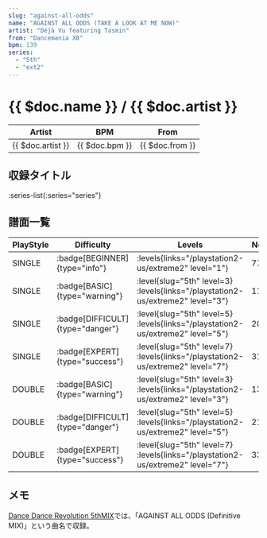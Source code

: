 ```yaml
---
slug: "against-all-odds"
name: "AGAINST ALL ODDS (TAKE A LOOK AT ME NOW)"
artist: "Déjà Vu featuring Tasmin"
from: "Dancemania X8"
bpm: 139
series:
  - "5th"
  - "ext2"
---
```


# {{ $doc.name }} / {{ $doc.artist }}

|Artist|BPM|From|
|------|---|----|
|{{ $doc.artist }}|{{ $doc.bpm }}|{{ $doc.from }}|

## 収録タイトル

:series-list{:series="series"}

## 譜面一覧

|PlayStyle|Difficulty|Levels|Notes|Movie|
|---------|----------|------|-----|-----|
|SINGLE| :badge[BEGINNER]{type="info"}| :levels{links="/playstation2-us/extreme2" level="1"}|77/2||
|SINGLE| :badge[BASIC]{type="warning"}|<div class="field is-grouped is-grouped-multiline"> :level{slug="5th" level=3}  :levels{links="/playstation2-us/extreme2" level="3"}</div>|119/0||
|SINGLE| :badge[DIFFICULT]{type="danger"}|<div class="field is-grouped is-grouped-multiline"> :level{slug="5th" level=5}  :levels{links="/playstation2-us/extreme2" level="5"}</div>|200/0||
|SINGLE| :badge[EXPERT]{type="success"}|<div class="field is-grouped is-grouped-multiline"> :level{slug="5th" level=7}  :levels{links="/playstation2-us/extreme2" level="7"}</div>|310/0||
|DOUBLE| :badge[BASIC]{type="warning"}|<div class="field is-grouped is-grouped-multiline"> :level{slug="5th" level=3}  :levels{links="/playstation2-us/extreme2" level="3"}</div>|134/0||
|DOUBLE| :badge[DIFFICULT]{type="danger"}|<div class="field is-grouped is-grouped-multiline"> :level{slug="5th" level=5}  :levels{links="/playstation2-us/extreme2" level="5"}</div>|213/0||
|DOUBLE| :badge[EXPERT]{type="success"}|<div class="field is-grouped is-grouped-multiline"> :level{slug="5th" level=7}  :levels{links="/playstation2-us/extreme2" level="7"}</div>|334/0||

## メモ

[Dance Dance Revolution 5thMIX](/series/5th)では、「AGAINST ALL ODDS (Definitive MIX)」という曲名で収録。

